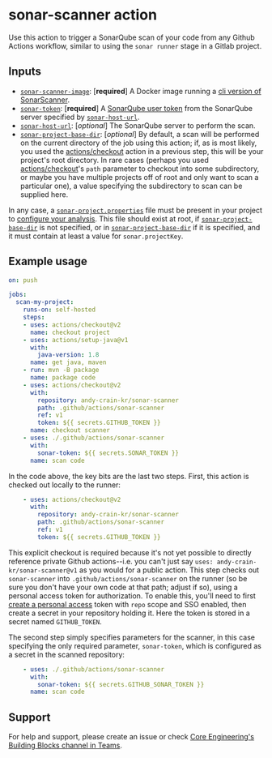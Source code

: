 # sonar-scanner action
Use this action to trigger a SonarQube scan of your code from any 
Github Actions workflow, similar to using the `sonar runner` stage in a Gitlab project.

## Inputs
* [`sonar-scanner-image`](#sonar-scanner-image): [**required**] A Docker image running a
[cli version of SonarScanner](https://docs.sonarqube.org/latest/analysis/scan/sonarscanner/).
* [`sonar-token`](#sonar-token): [**required**] A 
[SonarQube user token](https://docs.sonarqube.org/6.7/UserToken.html) from the SonarQube
server specified by [`sonar-host-url`](#sonar-host-url).
* [`sonar-host-url`](#sonar-host-url): [*optional*] The SonarQube server to perform the 
scan.
* [`sonar-project-base-dir`](#sonar-project-base-dir): [*optional*] By default, a scan 
will be performed on the current directory of the job using this action; if, as is most
likely, you used the [actions/checkout](https://github.com/actions/checkout) action in a 
previous step, this will be your project's root directory. In rare cases (perhaps you
used [actions/checkout](https://github.com/actions/checkout)'s `path` parameter to 
checkout into some subdirectory, or maybe you have multiple projects off of root and only
want to scan a particular one), a value specifying the subdirectory to scan can be
supplied here.

In any case, a [`sonar-project.properties`](https://docs.sonarqube.org/latest/analysis/scan/sonarscanner/#header-1)
file must be present in your project to 
[configure your analysis](https://docs.sonarqube.org/latest/analysis/analysis-parameters/).
This file should exist at root, if [`sonar-project-base-dir`](#sonar-project-base-dir) is 
not specified, or in [`sonar-project-base-dir`](#sonar-project-base-dir) if it is 
specified, and it must contain at least a value for `sonar.projectKey`.

## Example usage

```yaml
on: push

jobs:
  scan-my-project:
    runs-on: self-hosted
    steps:
    - uses: actions/checkout@v2
      name: checkout project
    - uses: actions/setup-java@v1
      with:
        java-version: 1.8
      name: get java, maven
    - run: mvn -B package
      name: package code
    - uses: actions/checkout@v2
      with:
        repository: andy-crain-kr/sonar-scanner
        path: .github/actions/sonar-scanner
        ref: v1
        token: ${{ secrets.GITHUB_TOKEN }}
      name: checkout scanner
    - uses: ./.github/actions/sonar-scanner
      with:
        sonar-token: ${{ secrets.SONAR_TOKEN }}
      name: scan code
```

In the code above, the key bits are the last two steps. First, this action is checked out
locally to the runner:
```yaml
    - uses: actions/checkout@v2
      with:
        repository: andy-crain-kr/sonar-scanner
        path: .github/actions/sonar-scanner
        ref: v1
        token: ${{ secrets.GITHUB_TOKEN }}
```
This explicit checkout is required because it's not yet possible to directly reference 
private Github actions--i.e. you can't just say `uses: andy-crain-kr/sonar-scanner@v1` 
as you would for a public action. This step checks out `sonar-scanner` into 
`.github/actions/sonar-scanner` on the runner (so be sure you don't have your own code 
at that path; adjust if so), using a personal access token for authorization. To enable 
this, you'll need to first 
[create a personal access](https://docs.github.com/en/github/authenticating-to-github/creating-a-personal-access-token) 
token with `repo` scope and SSO enabled, then create a secret in your repository holding 
it. Here the token is stored in a secret named `GITHUB_TOKEN`.

The second step simply specifies parameters for the scanner, in this case specifying the 
only required parameter, `sonar-token`, which is configured as a secret in the scanned 
repository:
```yaml
    - uses: ./.github/actions/sonar-scanner
      with:
        sonar-token: ${{ secrets.GITHUB_SONAR_TOKEN }}
      name: scan code
``` 

## Support

For help and support, please create an issue or check 
[Core Engineering's Building Blocks channel in Teams](https://teams.microsoft.com/l/channel/19%3aa336ee819cfc4e41926a198adab419cc%40thread.skype/Building%2520Blocks?groupId=02803b36-e5d8-4d81-bb33-c0c36d90d49e&tenantId=8331e14a-9134-4288-bf5a-5e2c8412f074).
